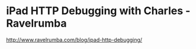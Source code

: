 <!--
id: 3333059735
link: http://kevinisom.info/post/3333059735/ipad-http-debugging-with-charles-ravelrumba
slug: ipad-http-debugging-with-charles-ravelrumba
date: Thu Feb 17 2011 15:28:43 GMT+1300 (NZDT)
raw: {"blog_name":"kevinisom","id":3333059735,"post_url":"http://kevinisom.info/post/3333059735/ipad-http-debugging-with-charles-ravelrumba","slug":"ipad-http-debugging-with-charles-ravelrumba","type":"link","date":"2011-02-17 02:28:43 GMT","timestamp":1297909723,"state":"published","format":"html","reblog_key":"VGQcY9FF","tags":[],"short_url":"http://tmblr.co/Zw68Yy36gdIN","highlighted":[],"feed_item":"http://www.ravelrumba.com/blog/ipad-http-debugging/","from_feed_id":"650234","note_count":0,"title":"iPad HTTP Debugging with Charles - Ravelrumba","url":"http://www.ravelrumba.com/blog/ipad-http-debugging/","description":""}
publish: 2011-02-017
tags: 
title: iPad HTTP Debugging with Charles - Ravelrumba
-->


iPad HTTP Debugging with Charles - Ravelrumba
=============================================

<http://www.ravelrumba.com/blog/ipad-http-debugging/>

